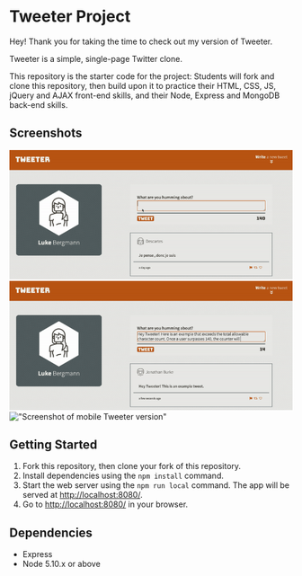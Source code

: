 # Tweeter Project
Hey! Thank you for taking the time to check out my version of Tweeter. 

Tweeter is a simple, single-page Twitter clone.

This repository is the starter code for the project: Students will fork and clone this repository, then build upon it to practice their HTML, CSS, JS, jQuery and AJAX front-end skills, and their Node, Express and MongoDB back-end skills.

## Screenshots
!["Screenshot of example tweet"](https://github.com/lukebergmann/tweeter/blob/master/docs/ExampleTweet.gif?raw=true)
!["Screenshot of tweet length exceeded"](https://github.com/lukebergmann/tweeter/blob/master/docs/LongText.gif?raw=true)
!["Screenshot of mobile Tweeter version"](https://github.com/lukebergmann/tweeter/blob/master/docs/Mobile%20View.gif?raw=true)

## Getting Started

1. Fork this repository, then clone your fork of this repository.
2. Install dependencies using the `npm install` command.
3. Start the web server using the `npm run local` command. The app will be served at <http://localhost:8080/>.
4. Go to <http://localhost:8080/> in your browser.

## Dependencies

- Express
- Node 5.10.x or above

